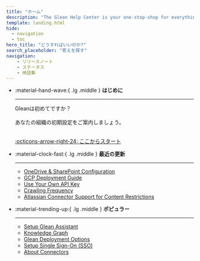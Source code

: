 ```yaml
---
title: "ホーム"
description: "The Glean Help Center is your one-stop-shop for everything Glean!"
template: landing.html
hide:
  - navigation
  - toc
hero_title: "どうすればいいのか?"
search_placeholder: "答えを探す"
navigation:
    - リリースノート
    - ステータス
    - 用語集
---
```

<style>
  .md-typeset h1,
  .md-content__button, .md-search {
    display: none;
  }
</style>
<div class="grid cards" markdown>

-   :material-hand-wave:{ .lg .middle } __はじめに__

    ---

    Gleanは初めてですか？<br><br>あなたの組織の初期設定をご案内しましょう。

    <br>[:octicons-arrow-right-24: ここからスタート](getting-started/welcome.en.md)

-   :material-clock-fast:{ .lg .middle } __最近の更新__

    ---

    * [OneDrive & SharePoint Configuration](search/connectors/microsoft/configure-spo.md)
    * [GCP Deployment Guide](getting-started/deploy-gcp.md)
    * [Use Your Own API Key](assistant/byo-key.md)
    * [Crawling Frequency](search/connectors/crawling-frequency.en.md)
    * [Atlassian Connector Support for Content Restrictions](search/connectors/atlassian/restrict-atlassian.md)

-   :material-trending-up:{ .lg .middle } __ポピュラー__

    ---

    * [Setup Glean Assistant](getting-started/assistant.md)
    * [Knowledge Graph](search/knowledge-graph.md)
    * [Glean Deployment Options](getting-started/deploy-options.md)
    * [Setup Single Sign-On (SSO)](getting-started/sso.md)
    * [About Connectors](search/connectors/about-connectors.md)



</div>
